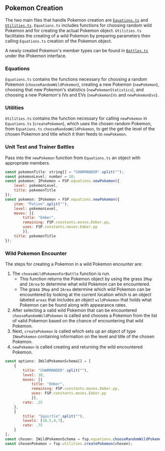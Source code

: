 ## Pokemon Creation

The two main files that handle Pokemon creation are [`Equations.ts`](../src/components/Equations.ts) and [`Utilities.ts`](../src/components/Utilities.ts).
`Equations.ts` includes functions for choosing random wild Pokemon and for creating the actual Pokemon object.
`Utilities.ts` facilitates the creating of a wild Pokemon by preparing parameters then calling `Equations.ts` creation of the Pokemon object.

A newly created Pokemon's member types can be found in [`Battles.ts`](../src/components/Battles.ts) under the IPokemon interface.

### Equations

`Equations.ts` contains the functions necessary for choosing a random Pokemon (`chooseRandomWildPokemon`), creating a new Pokemon (`newPokemon`), choosing that new Pokemon's statistics (`newPokemonStatistics`), and choosing a new Pokemon's IVs and EVs (`newPokemonIVs` and `newPokemonEvs`).

### Utilities

`Utilities.ts` contains the function necessary for calling `newPokemon` in `Equations.ts` (`createPokemon`), which uses the chosen random Pokemon, from `Equations.ts` `chooseRandomWildPokemon`, to get the get the level of the chosen Pokemon and title which it then feeds to `newPokemon`.

### Unit Test and Trainer Battles

Pass into the `newPokemon` function from `Equations.ts` an object with appropriate members.

```javascript
const pokemonTitle: string[] = "CHARMANDER".split("");
const pokemonLevel: number = 10;
const pokemon: IPokemon = FSP.equations.newPokemon({
    level: pokemonLevel,
    title: pokemonTitle
});
const pokemon: IPokemon = FSP.equations.newPokemon({
    item: "Potion".split(""),
    level: pokemonLevel,
    moves: [{
        title: "Ember",
        remaining: FSP.constants.moves.Ember.pp,
        uses: FSP.constants.moves.Ember.pp
        }],
    title: pokemonTitle
});
```

### Wild Pokemon Encounter

The steps for creating a Pokemon in a wild Pokemon encounter are:
1. The `chooseWildPokemonForBattle` function is run.
    * This function returns the Pokemon object by using the grass `IMap` and `IArea` to determine what wild Pokemon can be encountered.
    * The grass `IMap` and `IArea` determine which wild Pokemon can be encountered by looking at the current location which is an object labeled `areas` that includes an object `wildPokemon` that holds what Pokemon can be found along with appearance rates.
2. After selecting a valid wild Pokemon that can be encountered `chooseRandomWildPokemon` is called and chooses a Pokemon from the list of valid Pokemon based on the chance of encountering that wild Pokemon.
3. Next, `createPokemon` is called which sets up an object of type `INewPokemon` containing information on the level and title of the chosen Pokemon.
4. `newPokemon` is called creating and returning the wild encountered Pokemon.

```javascript
const options: IWildPokemonSchema[] = [
    {
        title: "CHARMANDER".split(""),
        level: 10,
        moves: [{
            title: "Ember",
            remaining: FSP.constants.moves.Ember.pp,
            uses: FSP.constants.moves.Ember.pp
            }],
        rate: .25
    },
    {
        title: "Squirtle".split(""),
        levels: [10,5,4,7],
        rate: .75
    }
];
const chosen: IWildPokemonSchema = fsp.equations.chooseRandomWildPokemon(options);
const chosenPokemon = fsp.utilities.createPokemon(chosen);
```

